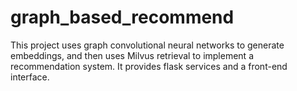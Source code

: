 # graph_based_recommend
This project uses graph convolutional neural networks to generate embeddings, and then uses Milvus retrieval to implement a recommendation system. It provides flask services and a front-end interface.
